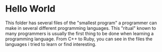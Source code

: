 # Hello World
This folder has several files of the "smallest program" a programmer can make in several different programming languages. 
This "ritual" known to many programmers is usually the first thing to be done when learning a programming language.
From C++ to Ruby, you can see in the files the languages i tried to learn or find interesting.
